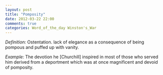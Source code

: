 ```yaml
---
layout: post
title: "Pomposity"
date: 2012-03-22 22:00
comments: true
categories: Word_of_the_day Winston's_War
---
```


_Definition:_ Ostentation. lack of elegance as a consequence of being pompous and puffed up with vanity.


_Example:_ The devotion he [Churchill] inspired in most of those who served him derived from a deportment which was at once magnificent and  devoid of pomposity.

